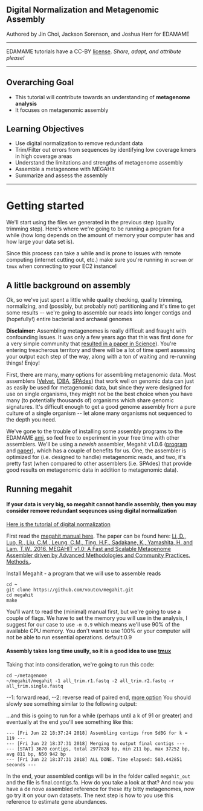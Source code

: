 
## Digital Normalization and Metagenomic Assembly

Authored by Jin Choi, Jackson Sorenson, and Joshua Herr for EDAMAME

***
EDAMAME tutorials have a CC-BY [license](https://github.com/edamame-course/2015-tutorials/blob/master/LICENSE.md). _Share, adapt, and attribute please!_
***

## Overarching Goal  
* This tutorial will contribute towards an understanding of **metagenome analysis**
* It focuses on metagenomic assembly

## Learning Objectives
* Use digital normalization to remove redundant data
* Trim/Filter out errors from sequences by identifying low coverage kmers in high coverage areas
* Understand the limitations and strengths of metagenome assembly
* Assemble a metagenome with MEGAHIt
* Summarize and assess the assembly
***

# Getting started
We'll start using the files we generated in the previous step (quality trimming step).  Here's where we're going to be running a program for a while (how long depends on the amount of memory your computer has and how large your data set is).  

Since this process can take a while and is prone to issues with remote computing (internet cutting out, etc.) make sure you're running in `screen` or `tmux` when connecting to your EC2 instance!


## A little background on assembly

Ok, so we've just spent a little while quality checking, quality trimming, normalizing, and (possibly, but probably not) partitioning and it's time to get some results -- we're going to assemble our reads into longer contigs and (hopefully!) entire bacterial and archaeal genomes

**Disclaimer:** Assembling metagenomes is really difficult and fraught with confounding issues.  It was only a few years ago that this was first done for a very simple community that [resulted in a paper in Science](http://www.sciencemag.org/content/335/6068/587.abstract)).  You're entering treacherous territory and there will be a lot of time spent assessing your output each step of the way, along with a ton of waiting and re-running things! Enjoy!

First, there are many, many options for assembling metagenomic data.  Most assemblers ([Velvet](http://www.ebi.ac.uk/~zerbino/velvet/), [IDBA](https://code.google.com/p/hku-idba/), [SPAdes](http://bioinf.spbau.ru/spades/)) that work well on genomic data can just as easily be used for metagenomic data, but since they were designed for use on single organisms, they might not be the best choice when you have many (to potentially thousands of) organisms which share genomic signatures.  It's difficult enough to get a good genome assembly from a pure culture of a single organism -- let alone many organisms not sequenced to the depth you need.

We've gone to the trouble of installing some assembly programs to the EDAMAME [ami](), so feel free to experiment in your free time with other assemblers.  We'll be using a *newish* assembler, Megahit v1.0.6 ([program](https://github.com/voutcn/megahit) and [paper](http://www.sciencedirect.com/science/article/pii/S1046202315301183)), which has a couple of benefits for us.  One, the assembler is optimized for (i.e. designed to handle) metagenomic reads, and two, it's pretty fast (when compared to other assemblers (i.e. SPAdes) that provide good results on metagenomic data in addition to metagenomic data). 


## Running megahit

#### If your data is very big, so megahit cannot handle assembly, then you may consider remove redundant seqeunces using digital normalization
[Here is the tutorial of digital normalization](https://github.com/edamame-course/Metagenome/blob/master/2016-07-15-metaG-assembly.md)


First read the [megahit manual here](https://github.com/voutcn/megahit).  The paper can be found here: [Li, D., Luo, R., Liu, C.M., Leung, C.M., Ting, H.F., Sadakane, K., Yamashita, H. and Lam, T.W., 2016. MEGAHIT v1.0: A Fast and Scalable Metagenome Assembler driven by Advanced Methodologies and Community Practices. Methods.](http://www.sciencedirect.com/science/article/pii/S1046202315301183).

Install Megahit - a program that we will use to assemble reads
```
cd ~
git clone https://github.com/voutcn/megahit.git
cd megahit
make
```

You'll want to read the (minimal) manual first, but we're going to use a couple of flags.  We have to set the memory you will use in the analysis, I suggest for our case to use `-m 0.9` which means we'll use 90% of the available CPU memory.  You don't want to use 100% or your computer will not be able to run essential operations. default:0.9

#### Assembly takes long time usully, so it is a good idea to use [tmux](https://github.com/edamame-course/2015-tutorials/blob/master/final/2015-06-22_tmux.md)
Taking that into consideration, we're going to run this code:
```
cd ~/metagenome
~/megahit/megahit -1 all_trim.r1.fastq -2 all_trim.r2.fastq -r all_trim.single.fastq
```
--1: forward read, --2: reverse read of paired end, [more option](https://github.com/voutcn/megahit)
You should slowly see something similar to the following output:

...and this is going to run for a while (perhaps until a k of 91 or greater) and eventually at the end you'll see something like this:

```
--- [Fri Jun 22 18:37:24 2018] Assembling contigs from SdBG for k = 119 ---
--- [Fri Jun 22 18:37:31 2018] Merging to output final contigs ---
--- [STAT] 3670 contigs, total 2977828 bp, min 211 bp, max 37252 bp, avg 811 bp, N50 942 bp
--- [Fri Jun 22 18:37:31 2018] ALL DONE. Time elapsed: 503.442851 seconds ---
```

In the end, your assembled contigs will be in the folder called `megahit_out` and the file is final.contigs.fa.  How do you take a look at that?  And now you have a de novo assembled reference for these itty bitty metagenomes, now go try it on your own datasets.  The next step is how to you use this reference to estimate gene abundances.
